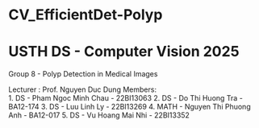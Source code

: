 # CV_EfficientDet-Polyp
USTH DS - Computer Vision 2025
===============================================

Group 8 - Polyp Detection in Medical Images

Lecturer :  Prof. Nguyen Duc Dung
Members:  
    1. DS - Pham Ngoc Minh Chau - 22BI13063
    2. DS - Do Thi Huong Tra - BA12-174
    3. DS - Luu Linh Ly - 22BI13269
    4. MATH - Nguyen Thi Phuong Anh - BA12-017
    5. DS - Vu Hoang Mai Nhi - 22BI13352
